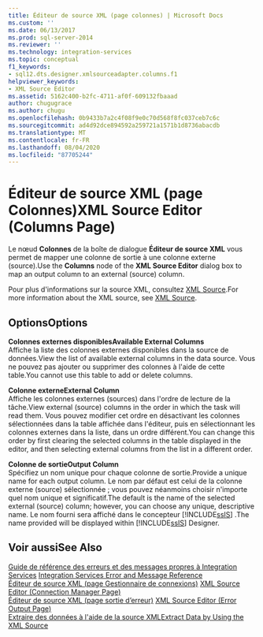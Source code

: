 ```yaml
---
title: Éditeur de source XML (page colonnes) | Microsoft Docs
ms.custom: ''
ms.date: 06/13/2017
ms.prod: sql-server-2014
ms.reviewer: ''
ms.technology: integration-services
ms.topic: conceptual
f1_keywords:
- sql12.dts.designer.xmlsourceadapter.columns.f1
helpviewer_keywords:
- XML Source Editor
ms.assetid: 5162c400-b2fc-4711-af0f-609132fbaaad
author: chugugrace
ms.author: chugu
ms.openlocfilehash: 0b9433b7a2c4f08f9e0c70d568f8fc037ceb7c6c
ms.sourcegitcommit: ad4d92dce894592a259721a1571b1d8736abacdb
ms.translationtype: MT
ms.contentlocale: fr-FR
ms.lasthandoff: 08/04/2020
ms.locfileid: "87705244"
---
```

# <a name="xml-source-editor-columns-page"></a><span data-ttu-id="d50d5-102">Éditeur de source XML (page Colonnes)</span><span class="sxs-lookup"><span data-stu-id="d50d5-102">XML Source Editor (Columns Page)</span></span>
  <span data-ttu-id="d50d5-103">Le nœud **Colonnes** de la boîte de dialogue **Éditeur de source XML** vous permet de mapper une colonne de sortie à une colonne externe (source).</span><span class="sxs-lookup"><span data-stu-id="d50d5-103">Use the **Columns** node of the **XML Source Editor** dialog box to map an output column to an external (source) column.</span></span>  
  
 <span data-ttu-id="d50d5-104">Pour plus d'informations sur la source XML, consultez [XML Source](data-flow/xml-source.md).</span><span class="sxs-lookup"><span data-stu-id="d50d5-104">For more information about the XML source, see [XML Source](data-flow/xml-source.md).</span></span>  
  
## <a name="options"></a><span data-ttu-id="d50d5-105">Options</span><span class="sxs-lookup"><span data-stu-id="d50d5-105">Options</span></span>  
 <span data-ttu-id="d50d5-106">**Colonnes externes disponibles**</span><span class="sxs-lookup"><span data-stu-id="d50d5-106">**Available External Columns**</span></span>  
 <span data-ttu-id="d50d5-107">Affiche la liste des colonnes externes disponibles dans la source de données.</span><span class="sxs-lookup"><span data-stu-id="d50d5-107">View the list of available external columns in the data source.</span></span> <span data-ttu-id="d50d5-108">Vous ne pouvez pas ajouter ou supprimer des colonnes à l'aide de cette table.</span><span class="sxs-lookup"><span data-stu-id="d50d5-108">You cannot use this table to add or delete columns.</span></span>  
  
 <span data-ttu-id="d50d5-109">**Colonne externe**</span><span class="sxs-lookup"><span data-stu-id="d50d5-109">**External Column**</span></span>  
 <span data-ttu-id="d50d5-110">Affiche les colonnes externes (sources) dans l'ordre de lecture de la tâche.</span><span class="sxs-lookup"><span data-stu-id="d50d5-110">View external (source) columns in the order in which the task will read them.</span></span> <span data-ttu-id="d50d5-111">Vous pouvez modifier cet ordre en désactivant les colonnes sélectionnées dans la table affichée dans l'éditeur, puis en sélectionnant les colonnes externes dans la liste, dans un ordre différent.</span><span class="sxs-lookup"><span data-stu-id="d50d5-111">You can change this order by first clearing the selected columns in the table displayed in the editor, and then selecting external columns from the list in a different order.</span></span>  
  
 <span data-ttu-id="d50d5-112">**Colonne de sortie**</span><span class="sxs-lookup"><span data-stu-id="d50d5-112">**Output Column**</span></span>  
 <span data-ttu-id="d50d5-113">Spécifiez un nom unique pour chaque colonne de sortie.</span><span class="sxs-lookup"><span data-stu-id="d50d5-113">Provide a unique name for each output column.</span></span> <span data-ttu-id="d50d5-114">Le nom par défaut est celui de la colonne externe (source) sélectionnée ; vous pouvez néanmoins choisir n'importe quel nom unique et significatif.</span><span class="sxs-lookup"><span data-stu-id="d50d5-114">The default is the name of the selected external (source) column; however, you can choose any unique, descriptive name.</span></span> <span data-ttu-id="d50d5-115">Le nom fourni sera affiché dans le concepteur [!INCLUDE[ssIS](../includes/ssis-md.md)] .</span><span class="sxs-lookup"><span data-stu-id="d50d5-115">The name provided will be displayed within [!INCLUDE[ssIS](../includes/ssis-md.md)] Designer.</span></span>  
  
## <a name="see-also"></a><span data-ttu-id="d50d5-116">Voir aussi</span><span class="sxs-lookup"><span data-stu-id="d50d5-116">See Also</span></span>  
 <span data-ttu-id="d50d5-117">[Guide de référence des erreurs et des messages propres à Integration Services](../../2014/integration-services/integration-services-error-and-message-reference.md) </span><span class="sxs-lookup"><span data-stu-id="d50d5-117">[Integration Services Error and Message Reference](../../2014/integration-services/integration-services-error-and-message-reference.md) </span></span>  
 <span data-ttu-id="d50d5-118">[Éditeur de source XML &#40;page Gestionnaire de connexions&#41;](../../2014/integration-services/xml-source-editor-connection-manager-page.md) </span><span class="sxs-lookup"><span data-stu-id="d50d5-118">[XML Source Editor &#40;Connection Manager Page&#41;](../../2014/integration-services/xml-source-editor-connection-manager-page.md) </span></span>  
 <span data-ttu-id="d50d5-119">[Éditeur de source XML &#40;page sortie d’erreur&#41;](../../2014/integration-services/xml-source-editor-error-output-page.md) </span><span class="sxs-lookup"><span data-stu-id="d50d5-119">[XML Source Editor &#40;Error Output Page&#41;](../../2014/integration-services/xml-source-editor-error-output-page.md) </span></span>  
 [<span data-ttu-id="d50d5-120">Extraire des données à l'aide de la source XML</span><span class="sxs-lookup"><span data-stu-id="d50d5-120">Extract Data by Using the XML Source</span></span>](data-flow/extract-data-by-using-the-xml-source.md)  
  
  
